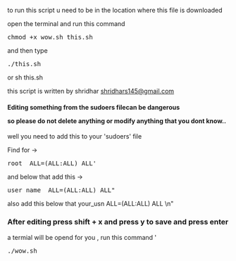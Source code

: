 to run this script u need to be in the location where this file is downloaded 

open the terminal and run this command 

<pre>chmod +x wow.sh this.sh</pre>

and then type

<pre>./this.sh</pre> 


or sh this.sh 

 this script is written by shridhar shridhars145@gmail.com

<h4>Editing something from the sudoers filecan be dangerous

so please do not delete anything or modify anything that you dont know..
</h4>

well you need to add this to your 'sudoers' file

Find for ->  
<pre>root  ALL=(ALL:ALL) ALL'</pre> 

and below that add this -> 
<pre>user_name  ALL=(ALL:ALL) ALL"</pre>

also add this below that your_usn ALL=(ALL:ALL) ALL \n"

<h3>After editing press shift + x and press y to save and press enter </h3>

a termial will be opend for you , run this command '<pre>./wow.sh </pre>

